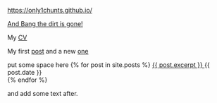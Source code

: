 https://only1chunts.github.io/  

[And Bang the dirt is gone!](pages/bang.md)

My [CV](pages/my-cv.md)

My first [post](pages/my-first-post.md)
and a new [one](_posts/2021-01-021-readme.md)

put some space here
<ui>
  {% for post in site.posts %}
      <a href="{{ post.url }}">{{ post.excerpt }} </a>
  {{ post.date }}
      <br>
  {% endfor %}
</ui>

and add some text after.
